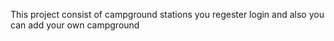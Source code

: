 This project consist of campground stations you regester login and also you can add your own campground

